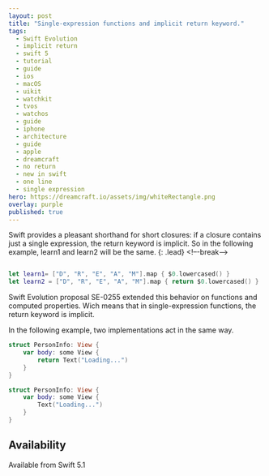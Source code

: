 ```yaml
---
layout: post
title: "Single-expression functions and implicit return keyword."
tags:
  - Swift Evolution
  - implicit return
  - swift 5
  - tutorial
  - guide
  - ios
  - macOS
  - uikit
  - watchkit
  - tvos
  - watchos
  - guide
  - iphone
  - architecture
  - guide
  - apple
  - dreamcraft
  - no return
  - new in swift
  - one line
  - single expression
hero: https://dreamcraft.io/assets/img/whiteRectangle.png
overlay: purple
published: true
---
```


Swift provides a pleasant shorthand for short closures: if a closure contains just a single expression, the return keyword is implicit. So in the following example, learn1 and learn2 will be the same.
{: .lead}
<!–-break-–>
```swift

let learn1= ["D", "R", "E", "A", "M"].map { $0.lowercased() }
let learn2 = ["D", "R", "E", "A", "M"].map { return $0.lowercased() }
```


Swift Evolution proposal SE-0255  extended this behavior on functions and computed properties. Wich means that in single-expression functions, the return keyword is implicit.

In the following example, two implementations act in the same way.
```swift
struct PersonInfo: View {
    var body: some View {
        return Text("Loading...")
    }
}

struct PersonInfo: View {
    var body: some View {
        Text("Loading...")
    }
}
```

##  Availability  

Available from Swift 5.1
